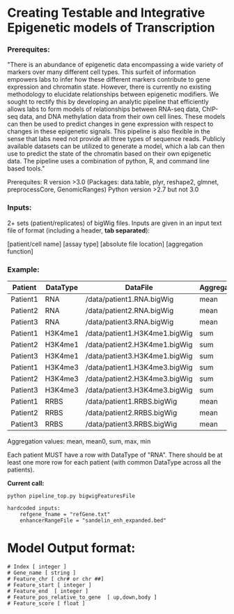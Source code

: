 # Creating Testable and Integrative Epigenetic models of Transcription

### Prerequites:
"There is an abundance of epigenetic data encompassing a wide variety of markers over many different cell types.
This surfeit of information empowers labs to infer how these different markers contribute to gene expression and 
chromatin state. However, there is currently no existing methodology to elucidate relationships between epigenetic 
modifiers.  We sought to rectify this by developing an analytic pipeline that efficiently  allows labs to form 
models of relationships between RNA-seq data, ChIP-seq data, and DNA methylation data from their own cell lines. 
These models can then be used to predict changes in gene expression with respect to changes in these epigenetic 
signals. This pipeline is also flexible in the sense that labs need not provide all three types of sequence reads. 
Publicly available datasets can be utilized to generate a model, which a lab can then use to predict the state of 
the chromatin based on their own epigenetic data. The pipeline uses a combination of python, R, and command line 
based tools." 


Prerequites:
R version >3.0 (Packages: data.table, plyr, reshape2, glmnet, preprocessCore, GenomicRanges) 
Python version >2.7 but not 3.0 

### Inputs:
2+ sets (patient/replicates) of bigWig files. Inputs are given in an input text file of format (including a header, **tab separated**):

[patient/cell name] [assay type] [absolute file location]  [aggregation function]

### Example:
Patient	| DataType | DataFile	| Aggregation
--------|----------|------------|------------
Patient1 | RNA | /data/patient1.RNA.bigWig | mean
Patient2 | RNA | /data/patient2.RNA.bigWig | mean
Patient3 | RNA | /data/patient3.RNA.bigWig | mean
Patient1 | H3K4me1	| /data/patient1.H3K4me1.bigWig | sum
Patient2 | H3K4me1	| /data/patient2.H3K4me1.bigWig | sum
Patient3 | H3K4me1	| /data/patient3.H3K4me1.bigWig | sum
Patient1 | H3K4me3	| /data/patient1.H3K4me3.bigWig | sum
Patient2 | H3K4me3	| /data/patient2.H3K4me3.bigWig | sum
Patient3 | H3K4me3	| /data/patient3.H3K4me3.bigWig | sum
Patient1 | RRBS	| /data/patient1.RRBS.bigWig | mean
Patient2 | RRBS	| /data/patient2.RRBS.bigWig | mean
Patient3 | RRBS	| /data/patient3.RRBS.bigWig | mean

Aggregation values: mean, mean0, sum, max, min


Each patient MUST have a row with DataType of "RNA". There should be at least one more row for each patient (with common DataType across all the patients).


**Current call:**
```
python pipeline_top.py bigwigFeaturesFile
```
	hardcoded inputs:
		refgene_fname = "refGene.txt"
	    enhancerRangeFile = "sandelin_enh_expanded.bed"

# Model Output format:
	# Index	[ integer ]
	# Gene_name	[ string ]
	# Feature_chr [ chr# or chr ##]
	# Feature_start [ integer ]
	# Feature_end  [ integer ] 
	# Feature_pos_relative_to_gene  [ up,down,body ]
	# Feature_score [ float ]

